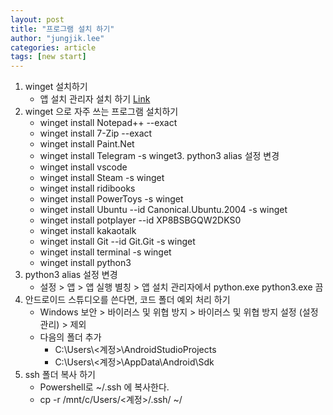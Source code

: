 ```yaml
---
layout: post
title: "프로그램 설치 하기"
author: "jungjik.lee"
categories: article
tags: [new start]
---
```


1. winget 설치하기
    * 앱 설치 관리자 설치 하기 [Link](https://www.microsoft.com/en-us/p/app-installer/9nblggh4nns1?activetab=pivot:overviewtab)
2. winget 으로 자주 쓰는 프로그램 설치하기
    * winget install Notepad++ --exact
    * winget install 7-Zip --exact
    * winget install Paint.Net
    * winget install Telegram -s winget3. python3 alias 설정 변경
    * winget install vscode
    * winget install Steam -s winget
    * winget install ridibooks
    * winget install PowerToys -s winget
    * winget install Ubuntu --id Canonical.Ubuntu.2004 -s winget
    * winget install potplayer --id XP8BSBGQW2DKS0
    * winget install kakaotalk
    * winget install Git --id Git.Git -s winget
    * winget install terminal -s winget
    * winget install python3
3. python3 alias 설정 변경
    * 설정 > 앱 > 앱 실행 별칭 > 앱 설치 관리자에서 python.exe python3.exe 끔
4. 안드로이드 스튜디오를 쓴다면, 코드 폴더 예외 처리 하기
    * Windows 보안 > 바이러스 및 위협 방지 > 바이러스 및 위협 방지 설정 (설정관리) > 제외
    * 다음의 폴더 추가
      * C:\Users\\<계정>\AndroidStudioProjects
      * C:\Users\\<계정>\AppData\Android\Sdk
5. ssh 폴더 복사 하기
    * Powershell로 ~/.ssh 에 복사한다.
    * cp -r /mnt/c/Users/<계정>/.ssh/ ~/